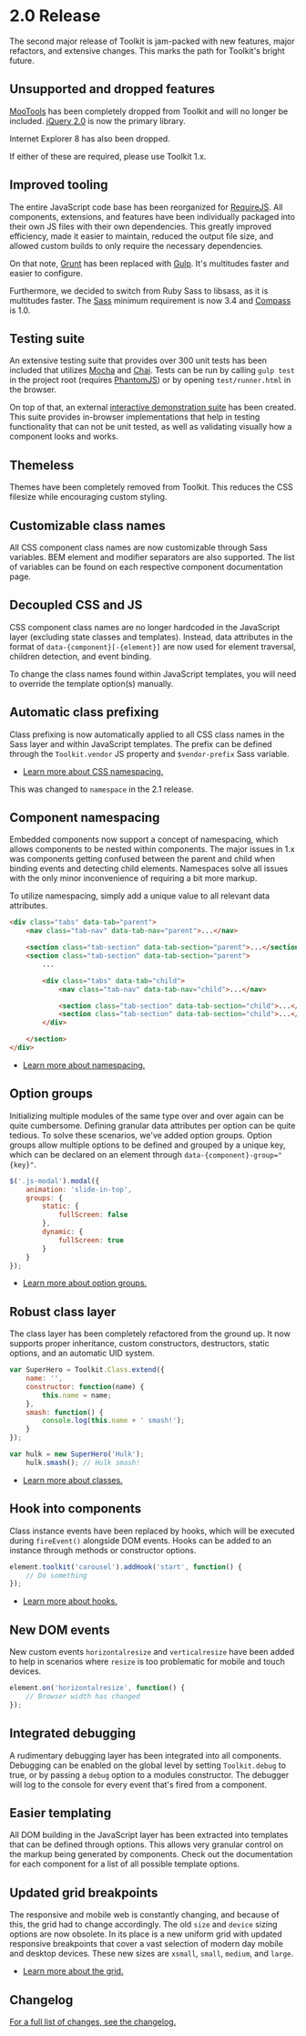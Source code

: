 # 2.0 Release #

The second major release of Toolkit is jam-packed with new features, major refactors, and extensive changes. This marks the path for Toolkit's bright future.

## Unsupported and dropped features ##

[MooTools](http://mootools.net/) has been completely dropped from Toolkit and will no longer be included. [jQuery 2.0](http://jquery.com/) is now the primary library.

Internet Explorer 8 has also been dropped.

If either of these are required, please use Toolkit 1.x.

## Improved tooling ##

The entire JavaScript code base has been reorganized for [RequireJS](http://requirejs.org/). All components, extensions, and features have been individually packaged into their own JS files with their own dependencies. This greatly improved efficiency, made it easier to maintain, reduced the output file size, and allowed custom builds to only require the necessary dependencies.

On that note, [Grunt](http://gruntjs.com/) has been replaced with [Gulp](http://gulpjs.com/). It's multitudes faster and easier to configure.

Furthermore, we decided to switch from Ruby Sass to libsass, as it is multitudes faster. The [Sass](http://sass-lang.com/) minimum requirement is now 3.4 and [Compass](http://compass-style.org/) is 1.0.

## Testing suite ##

An extensive testing suite that provides over 300 unit tests has been included that utilizes [Mocha](http://mochajs.org/) and [Chai](http://chaijs.com). Tests can be run by calling `gulp test` in the project root (requires [PhantomJS](http://phantomjs.org/)) or by opening `test/runner.html` in the browser.

On top of that, an external [interactive demonstration suite](https://github.com/titon/toolkit-tests) has been created. This suite provides in-browser implementations that help in testing functionality that can not be unit tested, as well as validating visually how a component looks and works.

## Themeless #

Themes have been completely removed from Toolkit. This reduces the CSS filesize while encouraging custom styling.

## Customizable class names ##

All CSS component class names are now customizable through Sass variables. BEM element and modifier separators are also supported. The list of variables can be found on each respective component documentation page.

## Decoupled CSS and JS ##

CSS component class names are no longer hardcoded in the JavaScript layer (excluding state classes and templates). Instead, data attributes in the format of `data-{component}[-{element}]` are now used for element traversal, children detection, and event binding.

To change the class names found within JavaScript templates, you will need to override the template option(s) manually.

## Automatic class prefixing ##

Class prefixing is now automatically applied to all CSS class names in the Sass layer and within JavaScript templates. The prefix can be defined through the `Toolkit.vendor` JS property and `$vendor-prefix` Sass variable.

* [Learn more about CSS namespacing.](../development/namespace.md)

<div class="notice is-info">
    This was changed to <code>namespace</code> in the 2.1 release.
</div>

## Component namespacing ##

Embedded components now support a concept of namespacing, which allows components to be nested within components. The major issues in 1.x was components getting confused between the parent and child when binding events and detecting child elements. Namespaces solve all issues with the only minor inconvenience of requiring a bit more markup.

To utilize namespacing, simply add a unique value to all relevant data attributes.

```html
<div class="tabs" data-tab="parent">
    <nav class="tab-nav" data-tab-nav="parent">...</nav>

    <section class="tab-section" data-tab-section="parent">...</section>
    <section class="tab-section" data-tab-section="parent">
        ...

        <div class="tabs" data-tab="child">
            <nav class="tab-nav" data-tab-nav="child">...</nav>

            <section class="tab-section" data-tab-section="child">...</section>
            <section class="tab-section" data-tab-section="child">...</section>
        </div>

    </section>
</div>
```

* [Learn more about namespacing.](../development/js/component.md#namespaces)

## Option groups ##

Initializing multiple modules of the same type over and over again can be quite cumbersome. Defining granular data attributes per option can be quite tedious. To solve these scenarios, we've added option groups. Option groups allow multiple options to be defined and grouped by a unique key, which can be declared on an element through `data-{component}-group="{key}"`.

```javascript
$('.js-modal').modal({
    animation: 'slide-in-top',
    groups: {
        static: {
            fullScreen: false
        },
        dynamic: {
            fullScreen: true
        }
    }
});
```

* [Learn more about option groups.](../development/js/component.md#option-groups)

## Robust class layer ##

The class layer has been completely refactored from the ground up. It now supports proper inheritance, custom constructors, destructors, static options, and an automatic UID system.

```javascript
var SuperHero = Toolkit.Class.extend({
    name: '',
    constructor: function(name) {
        this.name = name;
    },
    smash: function() {
        console.log(this.name + ' smash!');
    }
});

var hulk = new SuperHero('Hulk');
    hulk.smash(); // Hulk smash!
```

* [Learn more about classes.](../development/js/class.md)

## Hook into components ##

Class instance events have been replaced by hooks, which will be executed during `fireEvent()` alongside DOM events. Hooks can be added to an instance through methods or constructor options.

```javascript
element.toolkit('carousel').addHook('start', function() {
    // Do something
});
```

* [Learn more about hooks.](../development/js/base.md#hooks)

## New DOM events ##

New custom events `horizontalresize` and `verticalresize` have been added to help in scenarios where `resize` is too problematic for mobile and touch devices.

```javascript
element.on('horizontalresize', function() {
    // Browser width has changed
});
```

## Integrated debugging ##

A rudimentary debugging layer has been integrated into all components. Debugging can be enabled on the global level by setting `Toolkit.debug` to true, or by passing a `debug` option to a modules constructor. The debugger will log to the console for every event that's fired from a component.

## Easier templating ##

All DOM building in the JavaScript layer has been extracted into templates that can be defined through options. This allows very granular control on the markup being generated by components. Check out the documentation for each component for a list of all possible template options.

## Updated grid breakpoints ##

The responsive and mobile web is constantly changing, and because of this, the grid had to change accordingly. The old `size` and `device` sizing options are now obsolete. In its place is a new uniform grid with updated responsive breakpoints that cover a vast selection of modern day mobile and desktop devices. These new sizes are `xsmall`, `small`, `medium`, and `large`.

* [Learn more about the grid.](../components/grid.md)

## Changelog ##

[For a full list of changes, see the changelog.](../support/changelog.md)
